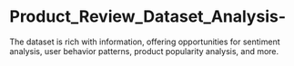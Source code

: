 # Product_Review_Dataset_Analysis-
The dataset is rich with information, offering opportunities for sentiment analysis, user behavior patterns, product popularity analysis, and more. 
